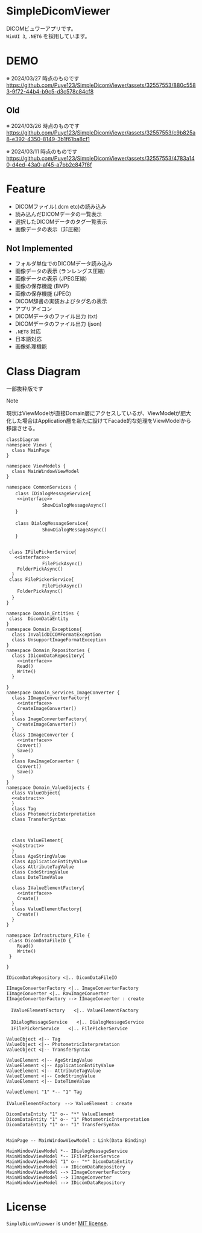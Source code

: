 # SimpleDicomViewer
DICOMビュワーアプリです。  
``WinUI 3``, ``.NET6`` を採用しています。

# DEMO
※ 2024/03/27 時点のものです  
https://github.com/Puye123/SimpleDicomViewer/assets/32557553/880c5583-9f72-44b4-b9c5-d3c578c84cf8

## Old
※ 2024/03/26 時点のものです  
https://github.com/Puye123/SimpleDicomViewer/assets/32557553/c9b825a8-e392-4350-8149-3b1f61ba8cf1

※ 2024/03/11 時点のものです  
https://github.com/Puye123/SimpleDicomViewer/assets/32557553/4783a140-d4ed-43a0-af45-a7bb2c847f6f

# Feature
* DICOMファイル(.dcm etc)の読み込み
* 読み込んだDICOMデータの一覧表示
* 選択したDICOMデータのタグ一覧表示
* 画像データの表示（非圧縮）
## Not Implemented
* フォルダ単位でのDICOMデータ読み込み
* 画像データの表示 (ランレングス圧縮)
* 画像データの表示 (JPEG圧縮)
* 画像の保存機能 (BMP)
* 画像の保存機能 (JPEG)
* DICOM辞書の実装およびタグ名の表示
* アプリアイコン
* DICOMデータのファイル出力 (txt)
* DICOMデータのファイル出力 (json)
* ``.NET8`` 対応
* 日本語対応
* 画像処理機能

# Class Diagram

一部抜粋版です

> [!NOTE]
> 現状はViewModelが直接Domain層にアクセスしているが、ViewModelが肥大化した場合はApplication層を新たに設けてFacade的な処理をViewModelから移譲させる。

```mermaid
classDiagram
namespace Views {
  class MainPage
}

namespace ViewModels {
  class MainWindowViewModel
}

namespace CommonServices {
　　class IDialogMessageService{
    <<interface>>
　　　　　　　　ShowDialogMessageAsync()
　　}

　　class DialogMessageService{
　　　　　　　　ShowDialogMessageAsync()
　　}


 class IFilePickerService{
   <<interface>>
　　　　　　　　FilePickAsync()
    FolderPickAsync()
  }
 class FilePickerService{
　　　　　　　　FilePickAsync()
    FolderPickAsync()
  }　　
}

namespace Domain_Entities {
 class  DicomDataEntity
}
namespace Domain_Exceptions{
  class InvalidDICOMFormatException
  class UnsupportImageFormatException
}
namespace Domain_Repositories {
  class IDicomDataRepository{
    <<interface>>
    Read()
    Write()
  }

}
namespace Domain_Services_ImageConverter {
  class IImageConverterFactory{
    <<interface>>
    CreateImageConverter()
  }
  class ImageConverterFactory{
    CreateImageConverter()
  }
  class IImageConverter {
    <<interface>>
    Convert()
    Save()
  }
  class RawImageConverter {
    Convert()
    Save()
  }
}
namespace Domain_ValueObjects {
  class ValueObject{
  <<abstract>>
  }
  class Tag
  class PhotometricInterpretation
  class TransferSyntax



  class ValueElement{
  <<abstract>>
  }
  class AgeStringValue
  class ApplicationEntityValue
  class AttributeTagValue
  class CodeStringValue
  class DateTimeValue

  class IValueElementFactory{
    <<interface>>
    Create()
  }
  class ValueElementFactory{
    Create()
  }
}

namespace Infrastructure_File {
 class DicomDataFileIO {
    Read()
    Write()
 }

}

IDicomDataRepository <|.. DicomDataFileIO

IImageConverterFactory <|.. ImageConverterFactory
IImageConverter <|.. RawImageConverter
IImageConverterFactory --> IImageConverter : create

　IValueElementFactory　　<|.. ValueElementFactory

　IDialogMessageService　　<|.. DialogMessageService
　IFilePickerService　　<|.. FilePickerService

ValueObject <|-- Tag
ValueObject <|-- PhotometricInterpretation
ValueObject <|-- TransferSyntax

ValueElement <|-- AgeStringValue
ValueElement <|-- ApplicationEntityValue
ValueElement <|-- AttributeTagValue
ValueElement <|-- CodeStringValue
ValueElement <|-- DateTimeValue

ValueElement "1" *-- "1" Tag

IValueElementFactory　--> ValueElement : create

DicomDataEntity "1" o-- "*" ValueElement
DicomDataEntity "1" o-- "1" PhotometricInterpretation
DicomDataEntity "1" o-- "1" TransferSyntax


MainPage -- MainWindowViewModel : Link(Data Binding)

MainWindowViewModel *-- IDialogMessageService
MainWindowViewModel *-- IFilePickerService
MainWindowViewModel "1" o-- "*" DicomDataEntity
MainWindowViewModel --> IDicomDataRepository
MainWindowViewModel --> IImageConverterFactory
MainWindowViewModel --> IImageConverter
MainWindowViewModel --> IDicomDataRepository
```

# License
``SimpleDicomViewwer`` is under [MIT license](https://en.wikipedia.org/wiki/MIT_License).
